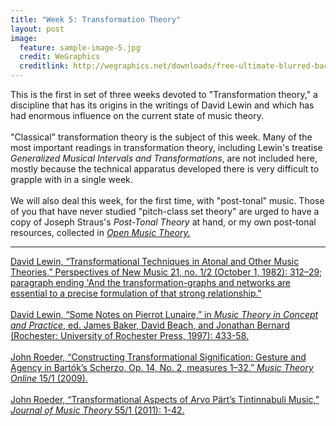```yaml
---
title: "Week 5: Transformation Theory"
layout: post
image:
  feature: sample-image-5.jpg
  credit: WeGraphics
  creditlink: http://wegraphics.net/downloads/free-ultimate-blurred-background-pack/
---
```


This is the first in set of three weeks devoted to "Transformation theory," a discipline that has its origins in the writings of David Lewin and which has had enormous influence on the current state of music theory. 
<br><br>
"Classical" transformation theory is the subject of this week. Many of the most important readings in transformation theory, including Lewin's treatise *Generalized Musical Intervals and Transformations*, are not included here, mostly because the technical apparatus developed there is very difficult to grapple with in a single week. 
<br><br>
We will also deal this week, for the first time, with "post-tonal" music. Those of you that have never studied "pitch-class set theory" are urged to have a copy of Joseph Straus's *Post-Tonal Theory* at hand, or my own post-tonal resources, collected in [*Open Music Theory.*](http://openmusictheory.com)
 
- - -

[David Lewin, “Transformational Techniques in Atonal and Other Music Theories,” Perspectives of New Music 21, no. 1/2 (October 1, 1982): 312–29; paragraph ending 'And the transformation-graphs and networks are essential to a precise formulation of that strong relationship."](https://www.dropbox.com/s/qrjvo74s8fqsfz5/Lewin-Transformational%20Techniques%20in%20Atonal%20and%20Other%20Music%20Theories%20%281982%29.pdf?dl=0)
<br><br> 
[David Lewin, “Some Notes on Pierrot Lunaire,” in *Music Theory in Concept and Practice*, ed. James Baker, David Beach, and Jonathan Bernard (Rochester: University of Rochester Press, 1997): 433-58.](https://www.dropbox.com/s/nkgjdgs553u85p0/Lewin%20-%20Some%20Notes%20on%20Pierrot%20Lunaire.pdf?dl=0)
<br><br>
[John Roeder, “Constructing Transformational Signification: Gesture and Agency in Bartók’s Scherzo, Op. 14, No. 2, measures 1–32.” *Music Theory Online* 15/1 (2009).](http://www.mtosmt.org/issues/mto.09.15.1/mto.09.15.1.roeder_signification.html)
<br><br>
[John Roeder, “Transformational Aspects of Arvo Pärt’s Tintinnabuli Music,” *Journal of Music Theory* 55/1 (2011): 1-42.](https://www.dropbox.com/s/4mlvjcou8iasxc5/Roeder%20-%202011%20-%20Transformational%20Aspects%20of%20Arvo%20P%C3%A4rt%27s%20Tintinnabu2.pdf?dl=0)